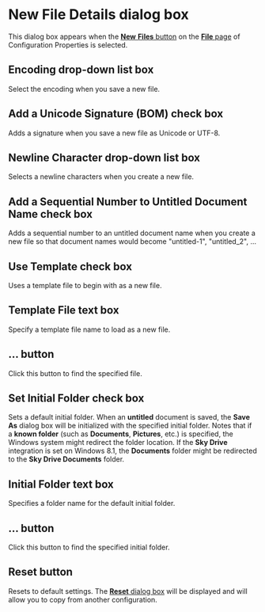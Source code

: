 # New File Details dialog box

This dialog box appears when the [**New** **Files** button](../index)
on the [**File** page](../index) of Configuration Properties is selected.

## Encoding drop-down list box

Select the encoding when you save a new file.

## Add a Unicode Signature (BOM) check box

Adds a signature when you save a new file as Unicode or UTF-8.

## Newline Character drop-down list box

Selects a newline characters when you create a new file.

## Add a Sequential Number to Untitled Document Name check box

Adds a sequential number to an untitled document name when you create a new file so that document names would become "untitled-1", "untitled\_2", ...

## Use Template check box

Uses a template file to begin with as a new file.

## Template File text box

Specify a template file name to load as a new file.

## ... button

Click this button to find the specified file.

## Set Initial Folder check box

Sets a default initial folder. When an **untitled**
document is saved, the **Save As** dialog box will be initialized
with the specified initial folder. Notes that if a **known folder**
(such as **Documents**, **Pictures**, etc.) is
specified, the Windows system might redirect the folder location. If the **Sky Drive** integration is set on Windows 8.1, the **Documents**
folder might be redirected to the **Sky Drive Documents** folder.

## Initial Folder text box

Specifies a folder name for the default initial folder.

## ... button

Click this button to find the specified initial folder.

## Reset button

Resets to default settings. The
[**Reset** dialog box](../../reset/index) will be displayed
and will allow you to copy from another configuration.

